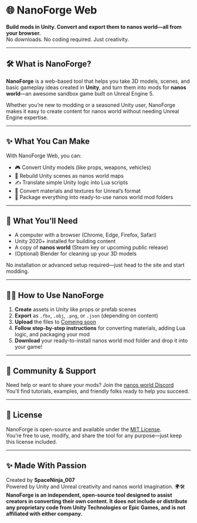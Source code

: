 # 🌐 NanoForge Web

**Build mods in Unity. Convert and export them to nanos world—all from your browser.**  
No downloads. No coding required. Just creativity.

---

## 🛠️ What is NanoForge?

**NanoForge** is a web-based tool that helps you take 3D models, scenes, and basic gameplay ideas created in **Unity**, and turn them into mods for **nanos world**—an awesome sandbox game built on Unreal Engine 5.

Whether you’re new to modding or a seasoned Unity user, NanoForge makes it easy to create content for nanos world without needing Unreal Engine expertise.

---

## ✨ What You Can Make

With NanoForge Web, you can:
- 🎮 Convert Unity models (like props, weapons, vehicles)
- 🧱 Rebuild Unity scenes as nanos world maps
- ✍️ Translate simple Unity logic into Lua scripts
- 🎨 Convert materials and textures for Unreal’s format
- 🚀 Package everything into ready-to-use nanos world mod folders

---

## 🧰 What You’ll Need

- A computer with a browser (Chrome, Edge, Firefox, Safari)
- Unity 2020+ installed for building content
- A copy of **nanos world** (Steam key or upcoming public release)
- (Optional) Blender for cleaning up your 3D models

No installation or advanced setup required—just head to the site and start modding.

---

## 🧑‍💻 How to Use NanoForge

1. **Create** assets in Unity like props or prefab scenes  
2. **Export** as `.fbx`, `.obj`, `.png`, or `.json` (depending on content)  
3. **Upload** the files to [Comeing soon](https://your-nanoforge-url.com)  
4. **Follow step-by-step instructions** for converting materials, adding Lua logic, and packaging your mod  
5. **Download** your ready-to-install nanos world mod folder and drop it into your game!

---

## 📣 Community & Support

Need help or want to share your mods? Join the [nanos world Discord](https://discord.gg/nanos)  
You’ll find tutorials, examples, and friendly folks ready to help you succeed.

---

## 📜 License

NanoForge is open-source and available under the [MIT License](https://opensource.org/licenses/MIT).  
You’re free to use, modify, and share the tool for any purpose—just keep this license included.

---

## ✨ Made With Passion

Created by **SpaceNinja_007**  
Powered by Unity and Unreal creativity and nanos world imagination. 🌍🛠️  
**NanoForge is an independent, open-source tool designed to assist creators in converting their own content. It does not include or distribute any proprietary code from Unity Technologies or Epic Games, and is not affiliated with either company.**
